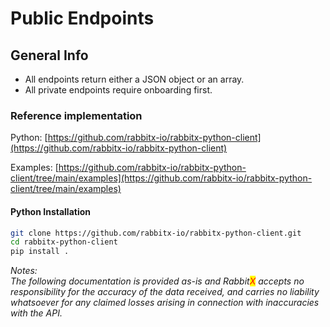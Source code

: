 # Public Endpoints

## General Info

* All endpoints return either a JSON object or an array.
* All private endpoints require onboarding first.

### Reference implementation

Python: [https://github.com/rabbitx-io/rabbitx-python-client](https://github.com/rabbitx-io/rabbitx-python-client)

Examples: [https://github.com/rabbitx-io/rabbitx-python-client/tree/main/examples](https://github.com/rabbitx-io/rabbitx-python-client/tree/main/examples)

#### Python Installation

```bash
git clone https://github.com/rabbitx-io/rabbitx-python-client.git
cd rabbitx-python-client
pip install .
```

_Notes:_\
_The following documentation is provided as-is and Rabbit<mark style="color:red;">X</mark> accepts no responsibility for the accuracy of the data received, and carries no liability whatsoever for any claimed losses arising in connection with inaccuracies with the API._&#x20;
